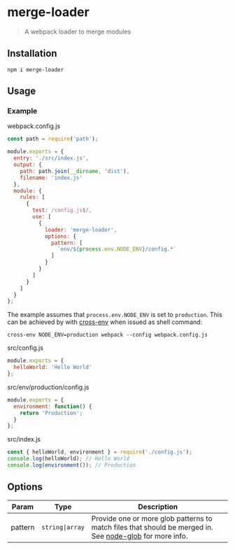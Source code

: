 # merge-loader

> A webpack loader to merge modules

## Installation

```cli
npm i merge-loader
```

## Usage

### Example

webpack.config.js

```js
const path = require('path');

module.exports = {
  entry: './src/index.js',
  output: {
    path: path.join(__dirname, 'dist'),
    filename: 'index.js'
  },
  module: {
    rules: [
      {
        test: /config.js$/,
        use: [
          {
            loader: 'merge-loader',
            options: {
              pattern: [
                `env/${process.env.NODE_ENV}/config.*`
              ]
            }
          }
        ]
      }
    ]
  }
};
```

The example assumes that `process.env.NODE_ENV` is set to `production`. This can be achieved by with [cross-env](https://www.npmjs.com/package/cross-env) when issued as shell command:
```cli
cross-env NODE_ENV=production webpack --config webpack.config.js
```

src/config.js

```js
module.exports = {
  helloWorld: 'Hello World'
};
```

src/env/production/config.js

```js
module.exports = {
  environment: function() {
    return 'Production';
  }
};

```

src/index.js

```js
const { helloWorld, environment } = require('./config.js');
console.log(helloWorld); // Hello World
console.log(environment()); // Production
```

## Options

| Param    | Type                             | Description                      |
| -------- | -------------------------------- | -------------------------------- |
| pattern  | <code>string&#x007C;array</code> | Provide one or more glob patterns to match files that should be merged in. See [node-glob](https://github.com/isaacs/node-glob) for more info.
